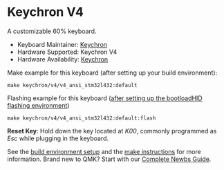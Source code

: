 # Keychron V4

A customizable 60% keyboard.

* Keyboard Maintainer: [Keychron](https://github.com/keychron)
* Hardware Supported: Keychron V4
* Hardware Availability: [Keychron](https://www.keychron.com)

Make example for this keyboard (after setting up your build environment):

```base
make keychron/v4/v4_ansi_stm32l432:default
```

Flashing example for this keyboard ([after setting up the bootloadHID flashing environment](https://docs.qmk.fm/#/flashing_bootloadhid))

```base
make keychron/v4/v4_ansi_stm32l432:default:flash
```

**Reset Key**: Hold down the key located at *K00*, commonly programmed as *Esc* while plugging in the keyboard.

See the [build environment setup](https://docs.qmk.fm/#/getting_started_build_tools) and the [make instructions](https://docs.qmk.fm/#/getting_started_make_guide) for more information. Brand new to QMK? Start with our [Complete Newbs Guide](https://docs.qmk.fm/#/newbs).
